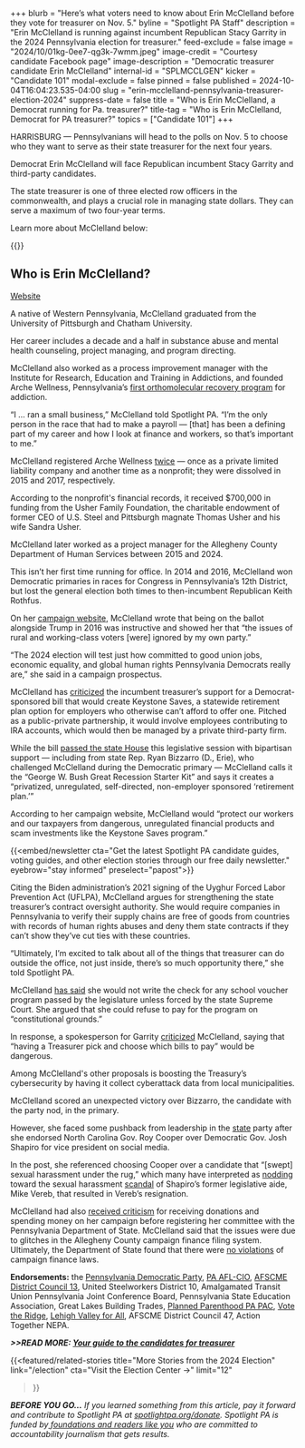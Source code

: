 +++
blurb = "Here’s what voters need to know about Erin McClelland before they vote for treasurer on Nov. 5."
byline = "Spotlight PA Staff"
description = "Erin McClelland is running against incumbent Republican Stacy Garrity in the 2024 Pennsylvania election for treasurer."
feed-exclude = false
image = "2024/10/01kg-0ee7-qg3k-7wmm.jpeg"
image-credit = "Courtesy candidate Facebook page"
image-description = "Democratic treasurer candidate Erin McClelland"
internal-id = "SPLMCCLGEN"
kicker = "Candidate 101"
modal-exclude = false
pinned = false
published = 2024-10-04T16:04:23.535-04:00
slug = "erin-mcclelland-pennsylvania-treasurer-election-2024"
suppress-date = false
title = "Who is Erin McClelland, a Democrat running for Pa. treasurer?"
title-tag = "Who is Erin McClelland, Democrat for PA treasurer?"
topics = ["Candidate 101"]
+++

HARRISBURG — Pennsylvanians will head to the polls on Nov. 5 to choose who they want to serve as their state treasurer for the next four years.

Democrat Erin McClelland will face Republican incumbent Stacy Garrity and third-party candidates.

The state treasurer is one of three elected row officers in the commonwealth, and plays a crucial role in managing state dollars. They can serve a maximum of two four-year terms.

Learn more about McClelland below:

{{<dewey-assistant>}}

## Who is Erin McClelland?

<a href="https://web.archive.org/20110201100449/https://erinmcclelland.com/">Website</a>

A native of Western Pennsylvania, McClelland graduated from the University of Pittsburgh and Chatham University.

Her career includes a decade and a half in substance abuse and mental health counseling, project managing, and program directing.

McClelland also worked as a process improvement manager with the Institute for Research, Education and Training in Addictions, and founded Arche Wellness, Pennsylvania’s <a href="https://web.archive.org/20201125023643/https://www.tribdem.com/news/local_news/erin-mcclelland-tackle-drug-problem-in-order-to-fix-economy/article_0980e3c2-09cf-11e6-8f1c-f79b7877f8e6.html">first orthomolecular recovery program</a> for addiction.

“I … ran a small business,” McClelland told Spotlight PA. “I’m the only person in the race that had to make a payroll — \[that\] has been a defining part of my career and how I look at finance and workers, so that’s important to me.”

McClelland registered Arche Wellness <a href="https://web.archive.org/20221026233041/https://file.dos.pa.gov/search/business">twice</a> — once as a private limited liability company and another time as a nonprofit; they were dissolved in 2015 and 2017, respectively.

According to the nonprofit&#39;s financial records, it received $700,000 in funding from the Usher Family Foundation, the charitable endowment of former CEO of U.S. Steel and Pittsburgh magnate Thomas Usher and his wife Sandra Usher.

McClelland later worked as a project manager for the Allegheny County Department of Human Services between 2015 and 2024.

This isn’t her first time running for office. In 2014 and 2016, McClelland won Democratic primaries in races for Congress in Pennsylvania’s 12th District, but lost the general election both times to then-incumbent Republican Keith Rothfus.

On her <a href="https://web.archive.org/20221216033715/https://erinmcclelland.com/about-erin">campaign website</a>, McClelland wrote that being on the ballot alongside Trump in 2016 was instructive and showed her that “the issues of rural and working-class voters \[were\] ignored by my own party.”

“The 2024 election will test just how committed to good union jobs, economic equality, and global human rights Pennsylvania Democrats really are,” she said in a campaign prospectus.

McClelland has <a href="https://web.archive.org/20231206153159/https://img1.wsimg.com/blobby/go/6b9fb9ca-e3c0-4b50-994d-f4d9f377c896/Final.pdf">criticized</a> the incumbent treasurer’s support for a Democrat-sponsored bill that would create Keystone Saves, a statewide retirement plan option for employers who otherwise can’t afford to offer one. Pitched as a public-private partnership, it would involve employees contributing to IRA accounts, which would then be managed by a private third-party firm.

While the bill <a href="https://web.archive.org/20230504090441/https://www.legis.state.pa.us/cfdocs/billinfo/BillInfo.cfm?syear=2023&amp;sind=0&amp;body=H&amp;type=B&amp;bn=577">passed the state House</a> this legislative session with bipartisan support — including from state Rep. Ryan Bizzarro (D., Erie), who challenged McClelland during the Democratic primary — McClelland calls it the “George W. Bush Great Recession Starter Kit” and says it creates a “privatized, unregulated, self-directed, non-employer sponsored ‘retirement plan.’”

According to her campaign website, McClelland would “protect our workers and our taxpayers from dangerous, unregulated financial products and scam investments like the Keystone Saves program.”

{{<embed/newsletter cta="Get the latest Spotlight PA candidate guides, voting guides, and other election stories through our free daily newsletter." eyebrow="stay informed" preselect="papost">}}

Citing the Biden administration’s 2021 signing of the Uyghur Forced Labor Prevention Act (UFLPA), McClelland argues for strengthening the state treasurer’s contract oversight authority. She would require companies in Pennsylvania to verify their supply chains are free of goods from countries with records of human rights abuses and deny them state contracts if they can’t show they’ve cut ties with these countries.

“Ultimately, I’m excited to talk about all of the things that treasurer can do outside the office, not just inside, there’s so much opportunity there,” she told Spotlight PA.

McClelland <a href="https://web.archive.org/20240601134105/https://www.afscme13.org/news/press-release-afscme-members-endorse-depasquale-for-ag-mcclelland-for-treasurer/">has said</a> she would not write the check for any school voucher program passed by the legislature unless forced by the state Supreme Court. She argued that she could refuse to pay for the program on “constitutional grounds.”

In response, a spokesperson for Garrity <a href="https://web.archive.org/20240523212226/https://www.abc27.com/pennsylvania-politics/pennsylvania-treasurer-candidate-pledges-to-fight-school-vouchers/">criticized</a> McClelland, saying that “having a Treasurer pick and choose which bills to pay” would be dangerous.

Among McClelland&#39;s other proposals is boosting the Treasury’s cybersecurity by having it collect cyberattack data from local municipalities.

McClelland scored an unexpected victory over Bizzarro, the candidate with the party nod, in the primary.

However, she faced some pushback from leadership in the <a href="https://web.archive.org/20240725003342/https://penncapital-star.com/campaigns-elections/pa-democrats-chair-offended-by-state-treasurer-candidate-mcclellands-social-media-posts/">state</a> party after she endorsed North Carolina Gov. Roy Cooper over Democratic Gov. Josh Shapiro for vice president on social media.

In the post, she referenced choosing Cooper over a candidate that “\[swept\] sexual harassment under the rug,” which many have interpreted as <a href="https://web.archive.org/20240726213603/https://www.pennlive.com/politics/2024/07/pa-democratic-treasurer-candidate-defends-not-backing-shapiro-as-her-veep-choice.html">nodding</a> toward the sexual harassment <a href="https://www.spotlightpa.org/news/2023/11/pennsylvania-legislature-sexual-harassment-settlements-ndas-josh-shapiro-mike-vereb/">scandal</a> of Shapiro’s former legislative aide, Mike Vereb, that resulted in Vereb’s resignation.

McClelland had also <a href="https://web.archive.org/20240228155052/https://penncapital-star.com/campaigns-elections/mcclellands-pa-treasurer-campaign-raised-and-spent-money-months-before-it-officially-existed/">received criticism</a> for receiving donations and spending money on her campaign before registering her committee with the Pennsylvania Department of State. McClelland said that the issues were due to glitches in the Allegheny County campaign finance filing system. Ultimately, the Department of State found that there were <a href="https://web.archive.org/20240727181004/https://x.com/ErinforPA/status/1816523281354359250">no violations</a> of campaign finance laws.

<strong>Endorsements:</strong> the <a href="https://web.archive.org/20240414090756/https://www.padems.org/candidates/">Pennsylvania Democratic Party</a>, <a href="https://web.archive.org/20240810154647/https://paaflcio.com/endorsed-candidates-2024/">PA AFL-CIO</a>, <a href="https://web.archive.org/20240601134105/https://www.afscme13.org/news/press-release-afscme-members-endorse-depasquale-for-ag-mcclelland-for-treasurer/">AFSCME District Council 13</a>, United Steelworkers District 10, Amalgamated Transit Union Pennsylvania Joint Conference Board, Pennsylvania State Education Association, Great Lakes Building Trades, <a href="https://web.archive.org/20240415184843/https://www.plannedparenthoodaction.org/planned-parenthood-pennsylvania-advocates/elections/pp-pa-pac-2024-endorsements">Planned Parenthood PA PAC</a>, <a href="https://web.archive.org/20240916094030/https://www.votetheridge.org/2024-endorsements">Vote the Ridge</a>, <a href="https://web.archive.org/20240916093940/https://drive.google.com/file/d/1yMo9LMwVL_evBNTmLyI0cgOlarbsXZeO/view">Lehigh Valley for All</a>, AFSCME District Council 47, Action Together NEPA.

<strong><em>&gt;&gt;READ MORE: </em></strong><a href="https://www.spotlightpa.org/news/2024/09/pennsylvania-election-2024-treasurer-candidates-stacy-garrity-erin-mcclelland/"><strong><em>Your guide to the candidates for treasurer</em></strong></a><strong><em></em></strong>

{{<featured/related-stories
  title="More Stories from the 2024 Election"
  link="/election"
  cta="Visit the Election Center →"
  limit="12"
>}}

<strong><em>BEFORE YOU GO…</em></strong><em> If you learned something from this article, pay it forward and contribute to Spotlight PA at </em><a href="http://spotlightpa.org/donate"><em>spotlightpa.org/donate</em></a><em>. Spotlight PA is funded by</em><a href="https://www.spotlightpa.org/support"><em> foundations and readers like you</em></a><em> who are committed to accountability journalism that gets results.</em>
